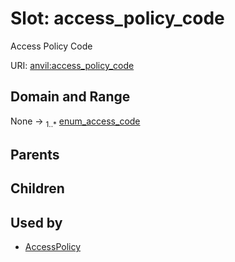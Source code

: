 
# Slot: access_policy_code

Access Policy Code

URI: [anvil:access_policy_code](https://anvilproject.org/acr-harmonized-data-model/access_policy_code)


## Domain and Range

None &#8594;  <sub>1..\*</sub> [enum_access_code](enum_access_code.md)

## Parents


## Children


## Used by

 * [AccessPolicy](AccessPolicy.md)
